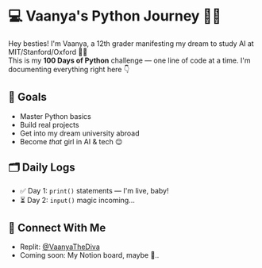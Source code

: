 # 💻 Vaanya's Python Journey 🐍💅

Hey besties! I'm Vaanya, a 12th grader manifesting my dream to study AI at MIT/Stanford/Oxford 🧠✨  
This is my **100 Days of Python** challenge — one line of code at a time. I'm documenting everything right here 👇

## 🚀 Goals
- Master Python basics
- Build real projects
- Get into my dream university abroad
- Become *that* girl in AI & tech 😌

## 🗂 Daily Logs
- ✅ Day 1: `print()` statements — I'm live, baby!
- ⏳ Day 2: `input()` magic incoming...

## 🔗 Connect With Me
- Replit: [@VaanyaTheDiva](https://replit.com/@VaanyaTheDiva)
- Coming soon: My Notion board, maybe 👀..

